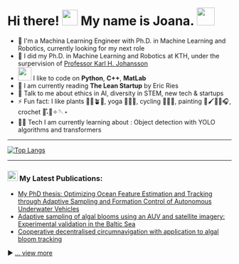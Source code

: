 # Hi there! <img src="https://github.com/TheDudeThatCode/TheDudeThatCode/blob/master/Assets/Hi.gif" width="35" /> My name is Joana. <img src="https://github.com/TheDudeThatCode/TheDudeThatCode/blob/master/Assets/Developer.gif" width="40" />  

- 🏦 I'm a Machina Learning Engineer with Ph.D. in Machine Learning and Robotics, currently looking for my next role
- 📝 I did my Ph.D. in Machine Learning and Robotics at KTH, under the surpervision of <a href="https://people.kth.se/~kallej/" target="_blank">Professor Karl H. Johansson</a>
- <img src="https://media.giphy.com/media/WUlplcMpOCEmTGBtBW/giphy.gif" width="30"> I like to code on **Python**, **C++**, **MatLab**
- 📖 I am currently reading **The Lean Startup** by Eric Ries
- 💬 Talk to me about ethics in AI, diversity in STEM, new tech & startups
- ⚡ Fun fact: I like plants 🌾🌳🪴🌴, yoga 🧘🏻‍♀️, cycling 🚴🏼‍♀️, painting 🎨🖌️🌿✨🎧, crochet 🧵˖ִ໋🧶✧🪡⋆
- 🧑‍💻 Tech I am currently learning about : Object detection with YOLO algorithms and transformers

---

[![Top Langs](https://github-readme-stats.vercel.app/api/top-langs/?username=joanafonsec&layout=compact&text_color=daf7dc&bg_color=151515&hide=css,html,php)](https://github.com/anuraghazra/github-readme-stats)

---

### <img src = "https://media1.giphy.com/media/JZ40cnfnN11KycrvMF/giphy.gif?cid=ecf05e47a0n3gi1bfqntqmob8g9aid1oyj2wr3ds3mg700bl&rid=giphy.gif" width = '23' /> My Latest Publications:
<!-- BLOG-POST-LIST:START -->
- [My PhD thesis: Optimizing Ocean Feature Estimation and Tracking through Adaptive Sampling and Formation Control of Autonomous Underwater Vehicles](https://joanafonseca.com/assets/pdf/Joana_PhD_Thesis.pdf)
- [Adaptive sampling of algal blooms using an AUV and satellite imagery: Experimental validation in the Baltic Sea](https://joanafonseca.com/assets/pdf/IEEEJOC2023.pdf)
- [Cooperative decentralised circumnavigation with application to algal bloom tracking](https://joanafonseca.com/assets/pdf/IROS2019.pdf)
<!-- BLOG-POST-LIST:END -->

▶ [... view more](https://joanafonseca.com/publications/)
